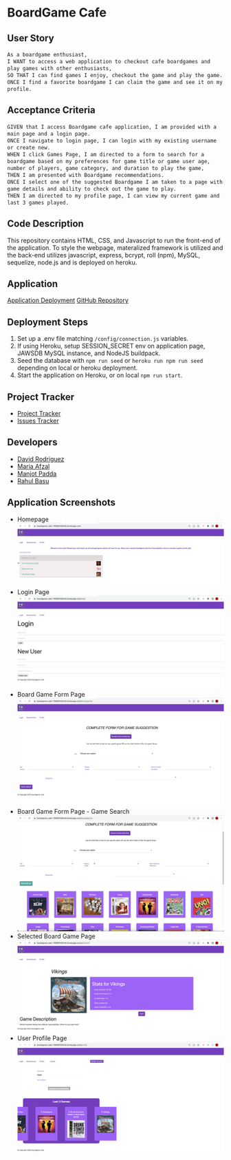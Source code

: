 # BoardGame Cafe

## User Story
```
As a boardgame enthusiast, 
I WANT to access a web application to checkout cafe boardgames and play games with other enthusiasts,
SO THAT I can find games I enjoy, checkout the game and play the game.
ONCE I find a favorite boardgame I can claim the game and see it on my profile.
```

## Acceptance Criteria
```
GIVEN that I access Boardgame cafe application, I am provided with a main page and a login page.
ONCE I navigate to login page, I can login with my existing username or create new.
WHEN I click Games Page, I am directed to a form to search for a boardgame based on my preferences for game title or game user age, number of players, game category, and duration to play the game,
THEN I am presented with Boardgame recommendations. 
ONCE I select one of the suggested Boardgame I am taken to a page with game details and ability to check out the game to play.
THEN I am directed to my profile page, I can view my current game and last 3 games played.
```

## Code Description
This repository contains HTML, CSS, and Javascript to run the front-end of the application. 
To style the webpage, materalized framework is utilized and the back-end utilizes javascript, express, bcrypt, roll (npm), MySQL, sequelize, node.js and is deployed on heroku.


## Application 
[Application Deployment](https://boardgame-cafe-1166881584c8.herokuapp.com/)
[GitHub Repository](https://github.com/r-basu/boardgame-cafe)

## Deployment Steps
1. Set up a .env file matching `/config/connection.js` variables.
2. If using Heroku, setup SESSION_SECRET env on application page, JAWSDB MySQL instance, and NodeJS buildpack.
3. Seed the database with `npm run seed` or `heroku run npm run seed` depending on local or heroku deployment.
4. Start the application on Heroku, or on local `npm run start`.


## Project Tracker
- [Project Tracker](https://github.com/users/r-basu/projects/2)
- [Issues Tracker](https://github.com/r-basu/boardgame-cafe/issues)

## Developers

* [David Rodriguez](https://github.com/DavidRodriguez119)
* [Maria Afzal](https://github.com/afzama)
* [Manjot Padda](https://github.com/manjotpadda13)
* [Rahul Basu](https://github.com/r-basu)

## Application Screenshots
* Homepage ![Homepage](./public/assets/AppScreenshots/Homepage.jpeg)
* Login Page ![Login](./public/assets/AppScreenshots/LoginPage.jpeg)
* Board Game Form Page ![Board Game Form Page](./public/assets/AppScreenshots/Boardgamepage.jpeg)
* Board Game Form Page - Game Search ![Board Game Form Page](./public/assets/AppScreenshots/bgpagesearch.jpeg)
* Selected Board Game Page ![Selected Board Game Page](./public/assets/AppScreenshots/Singleboardgame.jpeg)
* User Profile Page ![User Profile Page](./public/assets/AppScreenshots/Profile%20Page.jpeg)


